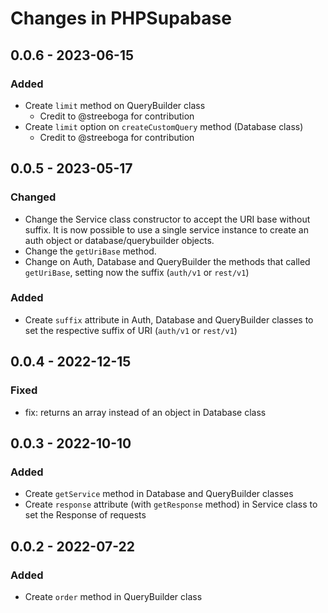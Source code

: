 # Changes in PHPSupabase #

## 0.0.6 - 2023-06-15

### Added

- Create `limit` method on QueryBuilder class
    - Credit to @streeboga for contribution
- Create `limit` option on `createCustomQuery` method (Database class)
    - Credit to @streeboga for contribution

## 0.0.5 - 2023-05-17

### Changed

- Change the Service class constructor to accept the URI base without suffix. It is now possible to use a single service instance to create an auth object or database/querybuilder objects.
- Change the `getUriBase` method.
- Change on Auth, Database and QueryBuilder the methods that called `getUriBase`, setting now the suffix (`auth/v1` or `rest/v1`)

### Added

- Create `suffix` attribute in Auth, Database and QueryBuilder classes to set the respective suffix of URI (`auth/v1` or `rest/v1`)


## 0.0.4 - 2022-12-15

### Fixed

- fix: returns an array instead of an object in Database class

## 0.0.3 - 2022-10-10

### Added

- Create `getService` method in Database and QueryBuilder classes
- Create `response` attribute (with `getResponse` method) in Service class to set the Response of requests

## 0.0.2 - 2022-07-22

### Added

- Create `order` method in QueryBuilder class